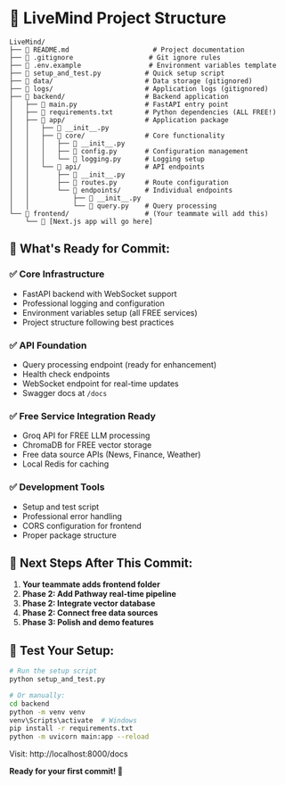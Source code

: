 # 📁 LiveMind Project Structure

```
LiveMind/
├── 📄 README.md                     # Project documentation
├── 📄 .gitignore                   # Git ignore rules
├── 📄 .env.example                 # Environment variables template
├── 📄 setup_and_test.py           # Quick setup script
├── 📁 data/                       # Data storage (gitignored)
├── 📁 logs/                       # Application logs (gitignored)
├── 📁 backend/                    # Backend application
│   ├── 📄 main.py                 # FastAPI entry point
│   ├── 📄 requirements.txt        # Python dependencies (ALL FREE!)
│   ├── 📁 app/                    # Application package
│   │   ├── 📄 __init__.py
│   │   ├── 📁 core/               # Core functionality
│   │   │   ├── 📄 __init__.py
│   │   │   ├── 📄 config.py       # Configuration management
│   │   │   └── 📄 logging.py      # Logging setup
│   │   └── 📁 api/                # API endpoints
│   │       ├── 📄 __init__.py
│   │       ├── 📄 routes.py       # Route configuration
│   │       └── 📁 endpoints/      # Individual endpoints
│   │           ├── 📄 __init__.py
│   │           └── 📄 query.py    # Query processing
└── 📁 frontend/                   # (Your teammate will add this)
    └── 📝 [Next.js app will go here]
```

## 🎯 What's Ready for Commit:

### ✅ **Core Infrastructure**

- FastAPI backend with WebSocket support
- Professional logging and configuration
- Environment variables setup (all FREE services)
- Project structure following best practices

### ✅ **API Foundation**

- Query processing endpoint (ready for enhancement)
- Health check endpoints
- WebSocket endpoint for real-time updates
- Swagger docs at `/docs`

### ✅ **Free Service Integration Ready**

- Groq API for FREE LLM processing
- ChromaDB for FREE vector storage
- Free data source APIs (News, Finance, Weather)
- Local Redis for caching

### ✅ **Development Tools**

- Setup and test script
- Professional error handling
- CORS configuration for frontend
- Proper package structure

## 🚀 **Next Steps After This Commit:**

1. **Your teammate adds frontend folder**
2. **Phase 2: Add Pathway real-time pipeline**
3. **Phase 2: Integrate vector database**
4. **Phase 2: Connect free data sources**
5. **Phase 3: Polish and demo features**

## 🧪 **Test Your Setup:**

```bash
# Run the setup script
python setup_and_test.py

# Or manually:
cd backend
python -m venv venv
venv\Scripts\activate  # Windows
pip install -r requirements.txt
python -m uvicorn main:app --reload
```

Visit: http://localhost:8000/docs

**Ready for your first commit! 🎉**
